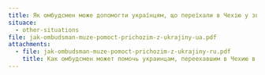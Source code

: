 ```yaml
---
title: Як омбудсмен може допомогти українцям, що переїхали в Чехію у зв’язку з війною
situace:
  - other-situations
file: jak-ombudsman-muze-pomoct-prichozim-z-ukrajiny-ua.pdf
attachments:
  - file: jak-ombudsman-muze-pomoct-prichozim-z-ukrajiny-ru.pdf
    title: Как омбудсмен может помочь украинцам, переехавшим в Чехию в связи с войной
---
```

